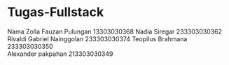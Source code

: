 # Tugas-Fullstack
Nama
Zolla Fauzan Pulungan 13303030368
Nadia Siregar 233303030362
Rivaldi Gabriel Nainggolan 233303030374
Teopilus Brahmana 233303030350  
Alexander pakpahan 213303030349
